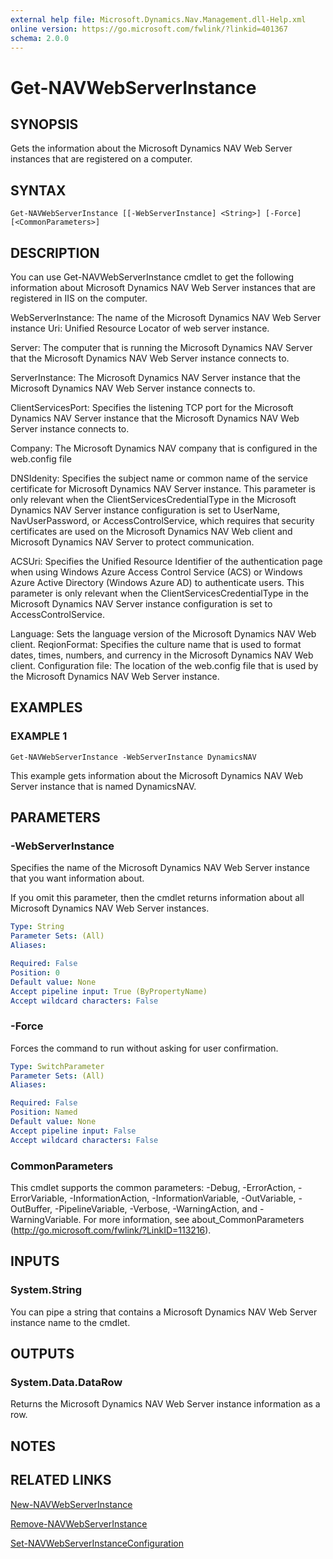 ```yaml
---
external help file: Microsoft.Dynamics.Nav.Management.dll-Help.xml
online version: https://go.microsoft.com/fwlink/?linkid=401367
schema: 2.0.0
---
```


# Get-NAVWebServerInstance

## SYNOPSIS
Gets the information about the Microsoft Dynamics NAV Web Server instances that are registered on a computer.

## SYNTAX

```
Get-NAVWebServerInstance [[-WebServerInstance] <String>] [-Force] [<CommonParameters>]
```

## DESCRIPTION
You can use Get-NAVWebServerInstance cmdlet to get the following information about Microsoft Dynamics NAV Web Server instances that are registered in IIS on the computer.

WebServerInstance: The name of the Microsoft Dynamics NAV Web Server instance
Uri: Unified Resource Locator of web server instance.

Server: The computer that is running the Microsoft Dynamics NAV Server that the Microsoft Dynamics NAV Web Server instance connects to.

ServerInstance: The Microsoft Dynamics NAV Server instance that the Microsoft Dynamics NAV Web Server instance connects to.

ClientServicesPort: Specifies the listening TCP port for the Microsoft Dynamics NAV Server instance that the Microsoft Dynamics NAV Web Server instance connects to.

Company: The Microsoft Dynamics NAV company that is configured in the web.config file

DNSIdenity: Specifies the subject name or common name of the service certificate for Microsoft Dynamics NAV Server instance. This parameter is only relevant when the ClientServicesCredentialType in the Microsoft Dynamics NAV Server instance configuration is set to UserName, NavUserPassword, or AccessControlService, which requires that security certificates are used on the Microsoft Dynamics NAV Web client and Microsoft Dynamics NAV Server to protect communication.

ACSUri: Specifies the Unified Resource Identifier of the authentication page when using Windows Azure Access Control Service (ACS) or Windows Azure Active Directory (Windows Azure AD) to authenticate users. This parameter is only relevant when the ClientServicesCredentialType in the Microsoft Dynamics NAV Server instance configuration is set to AccessControlService.

Language: Sets the language version of the Microsoft Dynamics NAV Web client.
ReqionFormat: Specifies the culture name that is used to format dates, times, numbers, and currency in the Microsoft Dynamics NAV Web client.
Configuration file: The location of the web.config file that is used by the Microsoft Dynamics NAV Web Server instance.

## EXAMPLES

### EXAMPLE 1
```
Get-NAVWebServerInstance -WebServerInstance DynamicsNAV
```

This example gets information about the Microsoft Dynamics NAV Web Server instance that is named DynamicsNAV.

## PARAMETERS

### -WebServerInstance
Specifies the name of the Microsoft Dynamics NAV Web Server instance that you want information about.

If you omit this parameter, then the cmdlet returns information about all Microsoft Dynamics NAV Web Server instances.

```yaml
Type: String
Parameter Sets: (All)
Aliases: 

Required: False
Position: 0
Default value: None
Accept pipeline input: True (ByPropertyName)
Accept wildcard characters: False
```

### -Force
Forces the command to run without asking for user confirmation.

```yaml
Type: SwitchParameter
Parameter Sets: (All)
Aliases: 

Required: False
Position: Named
Default value: None
Accept pipeline input: False
Accept wildcard characters: False
```

### CommonParameters
This cmdlet supports the common parameters: -Debug, -ErrorAction, -ErrorVariable, -InformationAction, -InformationVariable, -OutVariable, -OutBuffer, -PipelineVariable, -Verbose, -WarningAction, and -WarningVariable. For more information, see about_CommonParameters (http://go.microsoft.com/fwlink/?LinkID=113216).

## INPUTS

### System.String
You can pipe a string that contains a Microsoft Dynamics NAV Web Server instance name to the cmdlet.

## OUTPUTS

### System.Data.DataRow
Returns the Microsoft Dynamics NAV Web Server instance information as a row.

## NOTES

## RELATED LINKS

[New-NAVWebServerInstance](New-NAVWebServerInstance.md)

[Remove-NAVWebServerInstance](Remove-NAVWebServerInstance.md)

[Set-NAVWebServerInstanceConfiguration](Set-NAVWebServerInstanceConfiguration.md)
